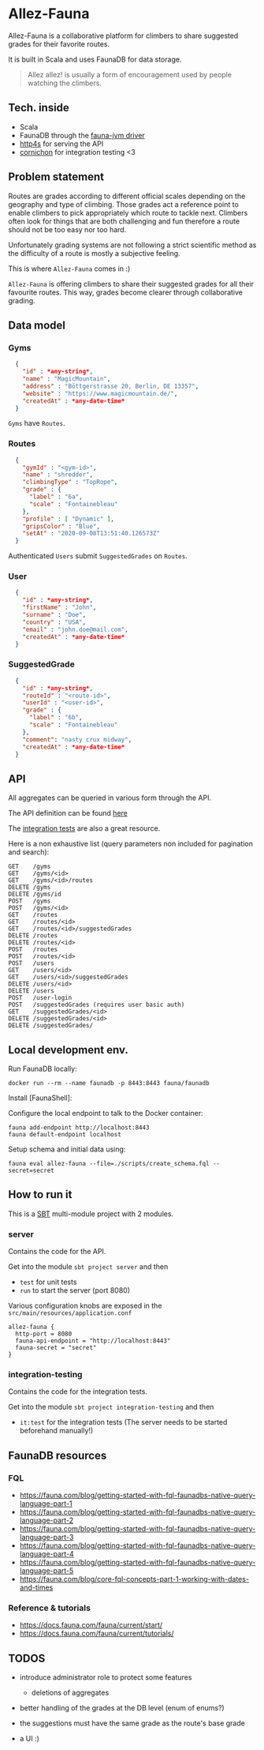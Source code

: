 # Allez-Fauna

Allez-Fauna is a collaborative platform for climbers to share suggested grades for their favorite routes.

It is built in Scala and uses FaunaDB for data storage.

> Allez allez! is usually a form of encouragement used by people watching the climbers.

## Tech. inside

- Scala
- FaunaDB through the [fauna-jvm driver](https://github.com/fauna/faunadb-jvm)
- [http4s](https://github.com/http4s/http4s) for serving the API
- [cornichon](https://github.com/agourlay/cornichon) for integration testing <3

## Problem statement

Routes are grades according to different official scales depending on the geography and type of climbing.
Those grades act a reference point to enable climbers to pick appropriately which route to tackle next.
Climbers often look for things that are both challenging and fun therefore a route should not be too easy nor too hard.

Unfortunately grading systems are not following a strict scientific method as the difficulty of a route is mostly a subjective feeling.

This is where `Allez-Fauna` comes in :)

`Allez-Fauna` is offering climbers to share their suggested grades for all their favourite routes.
This way, grades become clearer through collaborative grading.

## Data model

### Gyms

```json
  {
    "id" : *any-string*,
    "name" : "MagicMountain",
    "address" : "Böttgerstrasse 20, Berlin, DE 13357",
    "website" : "https://www.magicmountain.de/",
    "createdAt" : *any-date-time*
  }
```

`Gyms` have `Routes`.

### Routes

```json
  {
    "gymId" : "<gym-id>",
    "name" : "shredder",
    "climbingType" : "TopRope",
    "grade" : {
      "label" : "6a",
      "scale" : "Fontainebleau"
    },
    "profile" : [ "Dynamic" ],
    "gripsColor" : "Blue",
    "setAt" : "2020-09-08T13:51:40.126573Z"
  }
```


Authenticated `Users` submit `SuggestedGrades` on `Routes`.

### User

```json
  {
    "id" : *any-string*,
    "firstName" : "John",
    "surname" : "Doe",
    "country" : "USA",
    "email" : "john.doe@mail.com",
    "createdAt" : *any-date-time*
  }   
```

### SuggestedGrade

```json
  {
    "id" : *any-string*,
    "routeId" : "<route-id>",
    "userId" : "<user-id>",
    "grade" : {
      "label" : "6b",
      "scale" : "Fontainebleau"
    },
    "comment": "nasty crux midway",
    "createdAt" : *any-date-time*
  }
```

## API

All aggregates can be queried in various form through the API.

The API definition can be found [here](https://github.com/fauna-arnaud/allez-fauna/blob/master/server/src/main/scala/agourlay/allez/api/RestAPI.scala)

The [integration tests](https://github.com/fauna-arnaud/allez-fauna/blob/master/integration-testing/src/it/scala/agourlay/allez/features/ApiFeature.scala) are also a great resource.

Here is a non exhaustive list (query parameters non included for pagination and search):

```
GET    /gyms
GET    /gyms/<id>
GET    /gyms/<id>/routes
DELETE /gyms
DELETE /gyms/id
POST   /gyms
POST   /gyms/<id>
GET    /routes
GET    /routes/<id>
GET    /routes/<id>/suggestedGrades
DELETE /routes
DELETE /routes/<id>
POST   /routes
POST   /routes/<id>
POST   /users
GET    /users/<id>
GET    /users/<id>/suggestedGrades
DELETE /users/<id>
DELETE /users
POST   /user-login
POST   /suggestedGrades (requires user basic auth)
GET    /suggestedGrades/<id>
DELETE /suggestedGrades/<id>
DELETE /suggestedGrades/
```

## Local development env.

Run FaunaDB locally:

```docker run --rm --name faunadb -p 8443:8443 fauna/faunadb```

Install [FaunaShell]:

Configure the local endpoint to talk to the Docker container:

```
fauna add-endpoint http://localhost:8443
fauna default-endpoint localhost
```

Setup schema and initial data using:

```
fauna eval allez-fauna --file=./scripts/create_schema.fql --secret=secret
```

## How to run it

This is a [SBT](https://www.scala-sbt.org/index.html) multi-module project with 2 modules.

### server

Contains the code for the API.

Get into the module `sbt project server` and then
- `test` for unit tests
- `run` to start the server (port 8080)

Various configuration knobs are exposed in the `src/main/resources/application.conf`

```
allez-fauna {
  http-port = 8080
  fauna-api-endpoint = "http://localhost:8443"
  fauna-secret = "secret"
}
```

### integration-testing

Contains the code for the integration tests.

Get into the module `sbt project integration-testing` and then
- `it:test` for the integration tests (The server needs to be started beforehand manually!)

## FaunaDB resources

### FQL

- https://fauna.com/blog/getting-started-with-fql-faunadbs-native-query-language-part-1
- https://fauna.com/blog/getting-started-with-fql-faunadbs-native-query-language-part-2
- https://fauna.com/blog/getting-started-with-fql-faunadbs-native-query-language-part-3
- https://fauna.com/blog/getting-started-with-fql-faunadbs-native-query-language-part-4
- https://fauna.com/blog/getting-started-with-fql-faunadbs-native-query-language-part-5
- https://fauna.com/blog/core-fql-concepts-part-1-working-with-dates-and-times

### Reference & tutorials

- https://docs.fauna.com/fauna/current/start/
- https://docs.fauna.com/fauna/current/tutorials/

## TODOS

- introduce administrator role to protect some features
    - deletions of aggregates
  
- better handling of the grades at the DB level (enum of enums?)    
- the suggestions must have the same grade as the route's base grade
- a UI :)
